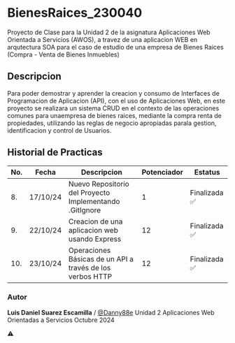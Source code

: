 # BienesRaices_230040
Proyecto de Clase para la Unidad 2 de la asignatura Aplicaciones Web Orientada a Servicios (AWOS), a travez de una aplicacion WEB en arqutectura SOA para el caso de estudio de una empresa de Bienes Raices (Compra - Venta de Bienes Inmuebles)

## Descripcion

Para poder demostrar y aprender la creacion y consumo de Interfaces de Programacion de Aplicacion (API), con el uso de Aplicaciones Web, en este proyecto se realizara un sistema CRUD en el contexto de las operaciones comunes para unaempresa de bienes raices, mediante la compra renta de propiedades, utilizando las reglas de negocio apropiadas parala gestion, identificacion y control de Usuarios.

## Historial de Practicas

|No.|Fecha|Descripcion|Potenciador|Estatus|
|--|--|--|--|--|
|8.|17/10/24|Nuevo Repositorio del Proyecto Implementando .GitIgnore|1|Finalizada ✅|
|9.|22/10/24|Creacion de una aplicacion web usando Express|12|Finalizada ✅|
|10.|23/10/24|Operaciones Básicas de un API a través de los verbos HTTP|12|Finalizada ✅|



### Autor
**Luis Daniel Suarez Escamilla** / [@Danny88e](https://github.com/Danny88e)
Unidad 2
Aplicaciones Web Orientadas a Servicios
Octubre 2024

⚠️